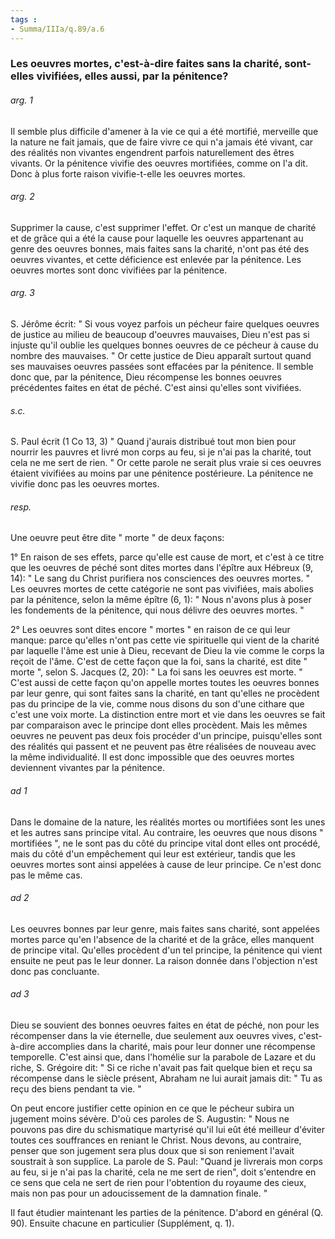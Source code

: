```yaml
---
tags : 
- Summa/IIIa/q.89/a.6
---
```


### Les oeuvres mortes, c'est-à-dire faites sans la charité, sont-elles vivifiées, elles aussi, par la pénitence?

###### arg. 1
Il semble plus difficile d'amener à la vie ce qui a été mortifié, merveille que la nature ne fait jamais, que de faire vivre ce qui n'a jamais été vivant, car des réalités non vivantes engendrent parfois naturellement des êtres vivants. Or la pénitence vivifie des oeuvres mortifiées, comme on l'a dit. Donc à plus forte raison vivifie-t-elle les oeuvres mortes. 

###### arg. 2
Supprimer la cause, c'est supprimer l'effet. Or c'est un manque de charité et de grâce qui a été la cause pour laquelle les oeuvres appartenant au genre des oeuvres bonnes, mais faites sans la charité, n'ont pas été des oeuvres vivantes, et cette déficience est enlevée par la pénitence. Les oeuvres mortes sont donc vivifiées par la pénitence. 

###### arg. 3
S. Jérôme écrit: " Si vous voyez parfois un pécheur faire quelques oeuvres de justice au milieu de beaucoup d'oeuvres mauvaises, Dieu n'est pas si injuste qu'il oublie les quelques bonnes oeuvres de ce pécheur à cause du nombre des mauvaises. " Or cette justice de Dieu apparaît surtout quand ses mauvaises oeuvres passées sont effacées par la pénitence. Il semble donc que, par la pénitence, Dieu récompense les bonnes oeuvres précédentes faites en état de péché. C'est ainsi qu'elles sont vivifiées. 

###### s.c.
S. Paul écrit (1 Co 13, 3) " Quand j'aurais distribué tout mon bien pour nourrir les pauvres et livré mon corps au feu, si je n'ai pas la charité, tout cela ne me sert de rien. " Or cette parole ne serait plus vraie si ces oeuvres étaient vivifiées au moins par une pénitence postérieure. La pénitence ne vivifie donc pas les oeuvres mortes. 

###### resp.
Une oeuvre peut être dite " morte " de deux façons: 

1° En raison de ses effets, parce qu'elle est cause de mort, et c'est à ce titre que les oeuvres de péché sont dites mortes dans l'épître aux Hébreux (9, 14): " Le sang du Christ purifiera nos consciences des oeuvres mortes. " Les oeuvres mortes de cette catégorie ne sont pas vivifiées, mais abolies par la pénitence, selon la même épître (6, 1): " Nous n'avons plus à poser les fondements de la pénitence, qui nous délivre des oeuvres mortes. " 

2° Les oeuvres sont dites encore " mortes " en raison de ce qui leur manque: parce qu'elles n'ont pas cette vie spirituelle qui vient de la charité par laquelle l'âme est unie à Dieu, recevant de Dieu la vie comme le corps la reçoit de l'âme. C'est de cette façon que la foi, sans la charité, est dite " morte ", selon S. Jacques (2, 20): " La foi sans les oeuvres est morte. " C'est aussi de cette façon qu'on appelle mortes toutes les oeuvres bonnes par leur genre, qui sont faites sans la charité, en tant qu'elles ne procèdent pas du principe de la vie, comme nous disons du son d'une cithare que c'est une voix morte. La distinction entre mort et vie dans les oeuvres se fait par comparaison avec le principe dont elles procèdent. Mais les mêmes oeuvres ne peuvent pas deux fois procéder d'un principe, puisqu'elles sont des réalités qui passent et ne peuvent pas être réalisées de nouveau avec la même individualité. Il est donc impossible que des oeuvres mortes deviennent vivantes par la pénitence. 

###### ad 1
Dans le domaine de la nature, les réalités mortes ou mortifiées sont les unes et les autres sans principe vital. Au contraire, les oeuvres que nous disons " mortifiées ", ne le sont pas du côté du principe vital dont elles ont procédé, mais du côté d'un empêchement qui leur est extérieur, tandis que les oeuvres mortes sont ainsi appelées à cause de leur principe. Ce n'est donc pas le même cas. 

###### ad 2
Les oeuvres bonnes par leur genre, mais faites sans charité, sont appelées mortes parce qu'en l'absence de la charité et de la grâce, elles manquent de principe vital. Qu'elles procèdent d'un tel principe, la pénitence qui vient ensuite ne peut pas le leur donner. La raison donnée dans l'objection n'est donc pas concluante. 

###### ad 3
Dieu se souvient des bonnes oeuvres faites en état de péché, non pour les récompenser dans la vie éternelle, due seulement aux oeuvres vives, c'est-à-dire accomplies dans la charité, mais pour leur donner une récompense temporelle. C'est ainsi que, dans l'homélie sur la parabole de Lazare et du riche, S. Grégoire dit: " Si ce riche n'avait pas fait quelque bien et reçu sa récompense dans le siècle présent, Abraham ne lui aurait jamais dit: " Tu as reçu des biens pendant ta vie. " 

On peut encore justifier cette opinion en ce que le pécheur subira un jugement moins sévère. D'où ces paroles de S. Augustin: " Nous ne pouvons pas dire du schismatique martyrisé qu'il lui eût été meilleur d'éviter toutes ces souffrances en reniant le Christ. Nous devons, au contraire, penser que son jugement sera plus doux que si son reniement l'avait soustrait à son supplice. La parole de S. Paul: "Quand je livrerais mon corps au feu, si je n'ai pas la charité, cela ne me sert de rien", doit s'entendre en ce sens que cela ne sert de rien pour l'obtention du royaume des cieux, mais non pas pour un adoucissement de la damnation finale. " 

Il faut étudier maintenant les parties de la pénitence. D'abord en général (Q. 90). Ensuite chacune en particulier (Supplément, q. 1). 

